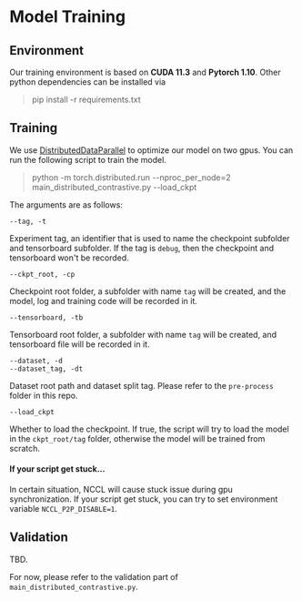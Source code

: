 # Model Training

## Environment

Our training environment is based on **CUDA 11.3** and **Pytorch 1.10**. Other python dependencies can be installed via

> pip install -r requirements.txt

## Training

We use [DistributedDataParallel](https://pytorch.org/docs/stable/generated/torch.nn.parallel.DistributedDataParallel.html) to optimize our model on two gpus. You can run the following script to train the model.

> python -m torch.distributed.run --nproc_per_node=2 main_distributed_contrastive.py --load_ckpt

The arguments are as follows:

`--tag, -t`

Experiment tag, an identifier that is used to name the checkpoint subfolder and tensorboard subfolder. If the tag is `debug`, then the checkpoint and tensorboard won't be recorded.

`--ckpt_root, -cp`

Checkpoint root folder, a subfolder with name `tag` will be created, and the model, log and training code will be recorded in it.

`--tensorboard, -tb`

Tensorboard root folder, a subfolder with name `tag` will be created, and tensorboard file will be recorded in it.

`--dataset, -d`  
`--dataset_tag, -dt`

Dataset root path and dataset split tag. Please refer to the `pre-process` folder in this repo.

`--load_ckpt`

Whether to load the checkpoint. If true, the script will try to load the model in the `ckpt_root/tag` folder, otherwise the model will be trained from scratch.

#### If your script get stuck...

In certain situation, NCCL will cause stuck issue during gpu synchronization. If your script get stuck, you can try to set environment variable `NCCL_P2P_DISABLE=1`.

## Validation

TBD. 

For now, please refer to the validation part of `main_distributed_contrastive.py`.
